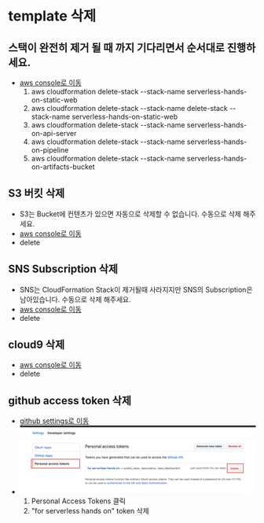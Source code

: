 # template 삭제

## 스택이 완전히 제거 될 때 까지 기다리면서 순서대로 진행하세요.
  - [aws console로 이동](https://ap-southeast-1.console.aws.amazon.com/cloudformation/home?region=ap-southeast-1#/stacks?filter=active&tab=outputs)
    1. aws cloudformation delete-stack --stack-name serverless-hands-on-static-web
    2. aws cloudformation delete-stack --stack-name delete-stack --stack-name serverless-hands-on-static-web
    3. aws cloudformation delete-stack --stack-name serverless-hands-on-api-server
    4. aws cloudformation delete-stack --stack-name serverless-hands-on-pipeline
    5. aws cloudformation delete-stack --stack-name serverless-hands-on-artifacts-bucket

## S3 버킷 삭제
  - S3는 Bucket에 컨텐츠가 있으면 자동으로 삭제할 수 없습니다. 수동으로 삭제 해주세요.
  - [aws console로 이동](https://s3.console.aws.amazon.com/s3/home?region=ap-southeast-1#)
  - delete

## SNS Subscription 삭제
  - SNS는 CloudFormation Stack이 제거될때 사라지지만 SNS의 Subscription은 남아있습니다. 수동으로 삭제 해주세요.
  - [aws console로 이동](https://ap-southeast-1.console.aws.amazon.com/sns/v2/home?region=ap-southeast-1#/subscriptions)
  - delete

## cloud9 삭제
  - [aws console로 이동](https://ap-southeast-1.console.aws.amazon.com/cloud9/home?region=ap-southeast-1#)
  - delete

## github access token 삭제
  - [github settings로 이동](https://github.com/settings/tokens)
  - ![github-delete-token](/clean/images/github-delete-token.png)
    1. Personal Access Tokens 클릭
    2. "for serverless hands on" token 삭제

